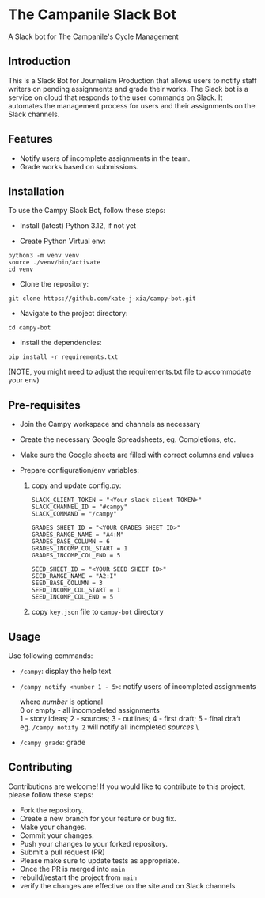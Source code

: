 # The Campanile Slack Bot

A Slack bot for The Campanile's Cycle Management


## Introduction
This is a Slack Bot for Journalism Production that allows users to notify staff writers on pending assignments and grade their works. The Slack bot is a service on cloud that responds to the user commands on Slack. It automates the management process for users and their assignments on the Slack channels.

## Features

- Notify users of incomplete assignments in the team.
- Grade works based on submissions.

## Installation

To use the Campy Slack Bot, follow these steps:

- Install (latest) Python 3.12, if not yet

- Create Python Virtual env:

```
python3 -m venv venv
source ./venv/bin/activate
cd venv
```

- Clone the repository:

```
git clone https://github.com/kate-j-xia/campy-bot.git
```


- Navigate to the project directory:

```
cd campy-bot
```

- Install the dependencies:

```
pip install -r requirements.txt
```

(NOTE, you might need to adjust the requirements.txt file to accommodate your env)

## Pre-requisites

- Join the Campy workspace and channels as necessary
- Create the necessary Google Spreadsheets, eg. Completions, etc.
- Make sure the Google sheets are filled with correct columns and values
- Prepare configuration/env variables:

  1. copy and update config.py:
     ```
     SLACK_CLIENT_TOKEN = "<Your slack client TOKEN>"
     SLACK_CHANNEL_ID = "#campy"
     SLACK_COMMAND = "/campy"
  
     GRADES_SHEET_ID = "<YOUR GRADES SHEET ID>"
     GRADES_RANGE_NAME = "A4:M"
     GRADES_BASE_COLUMN = 6
     GRADES_INCOMP_COL_START = 1
     GRADES_INCOMP_COL_END = 5
      
     SEED_SHEET_ID = "<YOUR SEED SHEET ID>"
     SEED_RANGE_NAME = "A2:I"
     SEED_BASE_COLUMN = 3
     SEED_INCOMP_COL_START = 1
     SEED_INCOMP_COL_END = 5
     ```
  3. copy `key.json` file to `campy-bot` directory

## Usage

Use following commands:
- `/campy`: display the help text
- `/campy notify <number 1 - 5>`: notify users of incompleted assignments

    where _number_ is optional \
    0 or empty - all incompeleted assignments \
    1 - story ideas; 2 - sources; 3 - outlines; 4 - first draft; 5 - final draft \
    eg. `/campy notify 2` will notify all incmpleted *sources* \
- `/campy grade`: grade


## Contributing

Contributions are welcome! If you would like to contribute to this project, please follow these steps:

- Fork the repository.
- Create a new branch for your feature or bug fix.
- Make your changes.
- Commit your changes.
- Push your changes to your forked repository.
- Submit a pull request (PR)
- Please make sure to update tests as appropriate.
- Once the PR is merged into `main`
- rebuild/restart the project from `main` 
- verify the changes are effective on the site and on Slack channels

